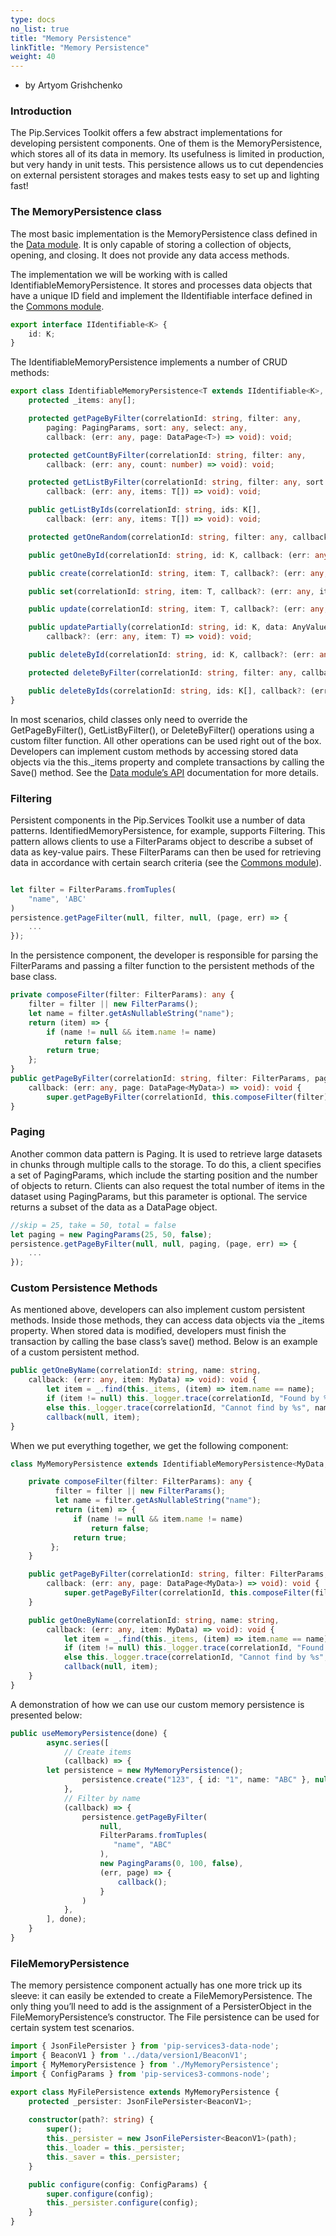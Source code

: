 ```yaml
---
type: docs
no_list: true
title: "Memory Persistence"
linkTitle: "Memory Persistence"
weight: 40
---
```


- by Artyom Grishchenko

### Introduction

The Pip.Services Toolkit offers a few abstract implementations for developing persistent components. One of them is the MemoryPersistence, which stores all of its data in memory. Its usefulness is limited in production, but very handy in unit tests. This persistence allows us to cut dependencies on external persistent storages and makes tests easy to set up and lighting fast!

### The MemoryPersistence class

The most basic implementation is the MemoryPersistence class defined in the [Data module](../../data). It is only capable of storing a collection of objects, opening, and closing. It does not provide any data access methods.

The implementation we will be working with is called IdentifiableMemoryPersistence. It stores and processes data objects that have a unique ID field and implement the IIdentifiable interface defined in the [Commons module](../../commons).

```typescript
export interface IIdentifiable<K> {
    id: K;
}

```

The IdentifiableMemoryPersistence implements a number of CRUD methods:

```typescript
export class IdentifiableMemoryPersistence<T extends IIdentifiable<K>, K> extends MemoryPersistence<T>  implements IConfigurable {
    protected _items: any[];

    protected getPageByFilter(correlationId: string, filter: any, 
        paging: PagingParams, sort: any, select: any, 
        callback: (err: any, page: DataPage<T>) => void): void;

    protected getCountByFilter(correlationId: string, filter: any, 
        callback: (err: any, count: number) => void): void;

    protected getListByFilter(correlationId: string, filter: any, sort: any, select: any,
        callback: (err: any, items: T[]) => void): void;

    public getListByIds(correlationId: string, ids: K[],
        callback: (err: any, items: T[]) => void): void;

    protected getOneRandom(correlationId: string, filter: any, callback: (err: any, item: T) => void): void;

    public getOneById(correlationId: string, id: K, callback: (err: any, item: T) => void): void;

    public create(correlationId: string, item: T, callback?: (err: any, item: T) => void): void;

    public set(correlationId: string, item: T, callback?: (err: any, item: T) => void): void;

    public update(correlationId: string, item: T, callback?: (err: any, item: T) => void): void;

    public updatePartially(correlationId: string, id: K, data: AnyValueMap,
        callback?: (err: any, item: T) => void): void;

    public deleteById(correlationId: string, id: K, callback?: (err: any, item: T) => void): void;

    protected deleteByFilter(correlationId: string, filter: any, callback?: (err: any) => void): void;

    public deleteByIds(correlationId: string, ids: K[], callback?: (err: any) => void): void;
}
```

In most scenarios, child classes only need to override the GetPageByFilter(), GetListByFilter(), or DeleteByFilter() operations using a custom filter function. All other operations can be used right out of the box. Developers can implement custom methods by accessing stored data objects via the this._items property and complete transactions by calling the Save() method. See the [Data module’s API](../../data) documentation for more details.

### Filtering

Persistent components in the Pip.Services Toolkit use a number of data patterns. IdentifiedMemoryPersistence, for example, supports Filtering. This pattern allows clients to use a FilterParams object to describe a subset of data as key-value pairs. These FilterParams can then be used for retrieving data in accordance with certain search criteria (see the [Commons module](../../commons)).

```typescript

let filter = FilterParams.fromTuples(
    "name", 'ABC'
)
persistence.getPageFilter(null, filter, null, (page, err) => {
    ...
});
```

In the persistence component, the developer is responsible for parsing the FilterParams and passing a filter function to the persistent methods of the base class.


```typescript
private composeFilter(filter: FilterParams): any {
    filter = filter || new FilterParams();
    let name = filter.getAsNullableString("name");
    return (item) => {
        if (name != null && item.name != name)
            return false;
        return true;
    };
}     
public getPageByFilter(correlationId: string, filter: FilterParams, paging: PagingParams, 
    callback: (err: any, page: DataPage<MyData>) => void): void {
        super.getPageByFilter(correlationId, this.composeFilter(filter), paging, null, null, callback);
}
```

### Paging

Another common data pattern is Paging. It is used to retrieve large datasets in chunks through multiple calls to the storage. To do this, a client specifies a set of PagingParams, which include the starting position and the number of objects to return. Clients can also request the total number of items in the dataset using PagingParams, but this parameter is optional. The service returns a subset of the data as a DataPage object.

```typescript
//skip = 25, take = 50, total = false
let paging = new PagingParams(25, 50, false);
persistence.getPageByFilter(null, null, paging, (page, err) => {
    ...
});
```

### Custom Persistence Methods

As mentioned above, developers can also implement custom persistent methods. Inside those methods, they can access data objects via the _items property. When stored data is modified, developers must finish the transaction by calling the base class’s save() method.
Below is an example of a custom persistent method.

```typescript
public getOneByName(correlationId: string, name: string,
    callback: (err: any, item: MyData) => void): void {
        let item = _.find(this._items, (item) => item.name == name);
        if (item != null) this._logger.trace(correlationId, "Found by %s", name);
        else this._logger.trace(correlationId, "Cannot find by %s", name);
        callback(null, item);
}
```

When we put everything together, we get the following component:

```typescript
class MyMemoryPersistence extends IdentifiableMemoryPersistence<MyData, string> {

    private composeFilter(filter: FilterParams): any {
          filter = filter || new FilterParams();
          let name = filter.getAsNullableString("name");
          return (item) => {
              if (name != null && item.name != name)
                  return false;
              return true;
         };
    }

    public getPageByFilter(correlationId: string, filter: FilterParams, paging: PagingParams, 
        callback: (err: any, page: DataPage<MyData>) => void): void {
            super.getPageByFilter(correlationId, this.composeFilter(filter), paging, null, null, callback);
    }

    public getOneByName(correlationId: string, name: string,
        callback: (err: any, item: MyData) => void): void {
            let item = _.find(this._items, (item) => item.name == name);
            if (item != null) this._logger.trace(correlationId, "Found by %s", name);
            else this._logger.trace(correlationId, "Cannot find by %s", name);
            callback(null, item);
    }
}
```

A demonstration of how we can use our custom memory persistence is presented below:


```typescript
public useMemoryPersistence(done) {
        async.series([
            // Create items
            (callback) => {
	    let persistence = new MyMemoryPersistence();
                persistence.create("123", { id: "1", name: "ABC" }, null);
            },
            // Filter by name
            (callback) => {
                persistence.getPageByFilter(
                    null,
                    FilterParams.fromTuples(
                       "name", "ABC"
                    ),
                    new PagingParams(0, 100, false),
                    (err, page) => {
                        callback();
                    }
                )
            },
        ], done);
    }
}

```

### FileMemoryPersistence

The memory persistence component actually has one more trick up its sleeve: it can easily be extended to create a FileMemoryPersistence. The only thing you’ll need to add is the assignment of a PersisterObject in the FileMemoryPersistence’s constructor. The File persistence can be used for certain system test scenarios.

```typescript
import { JsonFilePersister } from 'pip-services3-data-node';
import { BeaconV1 } from '../data/version1/BeaconV1';
import { MyMemoryPersistence } from './MyMemoryPersistence';
import { ConfigParams } from 'pip-services3-commons-node';

export class MyFilePersistence extends MyMemoryPersistence {
    protected _persister: JsonFilePersister<BeaconV1>;
    
    constructor(path?: string) {
        super();
        this._persister = new JsonFilePersister<BeaconV1>(path);
        this._loader = this._persister;
        this._saver = this._persister;
    }

    public configure(config: ConfigParams) {
        super.configure(config);
        this._persister.configure(config);
    }
}
    
```
